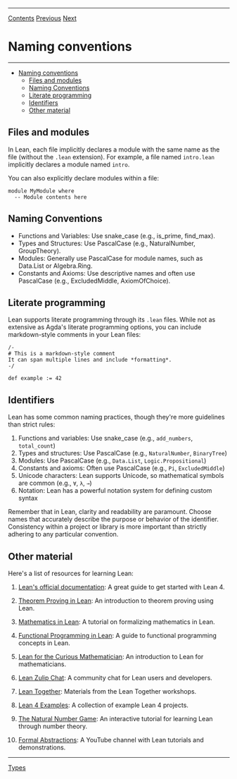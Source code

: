 ****
[Contents](contents.html)
[Previous](Lean.setup.html)
[Next](Lean.types.html)

# Naming conventions

****

- [Naming conventions](#naming-conventions)
  - [Files and modules](#files-and-modules)
  - [Naming Conventions](#naming-conventions-1)
  - [Literate programming](#literate-programming)
  - [Identifiers](#identifiers)
  - [Other material](#other-material)

## Files and modules

In Lean, each file implicitly declares a module with the same name as the file (without the `.lean` extension). For example, a file named `intro.lean` implicitly declares a module named `intro`.

You can also explicitly declare modules within a file:

```lean
module MyModule where
  -- Module contents here
```

## Naming Conventions

- Functions and Variables: Use snake_case (e.g., is_prime, find_max).
- Types and Structures: Use PascalCase (e.g., NaturalNumber, GroupTheory).
- Modules: Generally use PascalCase for module names, such as Data.List or Algebra.Ring.
- Constants and Axioms: Use descriptive names and often use PascalCase (e.g., ExcludedMiddle, AxiomOfChoice).

## Literate programming

Lean supports literate programming through its `.lean` files. While not as extensive as Agda's literate programming options, you can include markdown-style comments in your Lean files:

```lean
/-
# This is a markdown-style comment
It can span multiple lines and include *formatting*.
-/

def example := 42
```

## Identifiers

Lean has some common naming practices, though they're more guidelines than strict rules:

1. Functions and variables: Use snake_case (e.g., `add_numbers`, `total_count`)
2. Types and structures: Use PascalCase (e.g., `NaturalNumber`, `BinaryTree`)
3. Modules: Use PascalCase (e.g., `Data.List`, `Logic.Propositional`)
4. Constants and axioms: Often use PascalCase (e.g., `Pi`, `ExcludedMiddle`)
5. Unicode characters: Lean supports Unicode, so mathematical symbols are common (e.g., `∀`, `λ`, `→`)
6. Notation: Lean has a powerful notation system for defining custom syntax

Remember that in Lean, clarity and readability are paramount. Choose names that accurately describe the purpose or behavior of the identifier. Consistency within a project or library is more important than strictly adhering to any particular convention.

## Other material

Here's a list of resources for learning Lean:

1. [Lean's official documentation](https://leanprover.github.io/lean4/doc/): A great guide to get started with Lean 4.

2. [Theorem Proving in Lean](https://leanprover.github.io/theorem_proving_in_lean4/): An introduction to theorem proving using Lean.

3. [Mathematics in Lean](https://leanprover-community.github.io/mathematics_in_lean/): A tutorial on formalizing mathematics in Lean.

4. [Functional Programming in Lean](https://leanprover.github.io/functional_programming_in_lean/): A guide to functional programming concepts in Lean.

5. [Lean for the Curious Mathematician](https://leanprover-community.github.io/lean-for-the-curious-mathematician-2023/): An introduction to Lean for mathematicians.

6. [Lean Zulip Chat](https://leanprover.zulipchat.com/): A community chat for Lean users and developers.

7. [Lean Together](https://leanprover-community.github.io/lt2021/): Materials from the Lean Together workshops.

8. [Lean 4 Examples](https://github.com/leanprover/lean4-samples): A collection of example Lean 4 projects.

9. [The Natural Number Game](https://www.ma.imperial.ac.uk/~buzzard/xena/natural_number_game/): An interactive tutorial for learning Lean through number theory.

10. [Formal Abstractions](https://www.youtube.com/c/FormalAbstractions): A YouTube channel with Lean tutorials and demonstrations.

****
[Types](./Lean.types.html)
